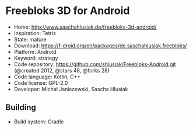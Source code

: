 # Freebloks 3D for Android

- Home: http://www.saschahlusiak.de/freebloks-3d-android/
- Inspiration: Tetris
- State: mature
- Download: https://f-droid.org/en/packages/de.saschahlusiak.freebloks/
- Platform: Android
- Keyword: strategy
- Code repository: https://github.com/shlusiak/Freebloks-Android.git (@created 2012, @stars 48, @forks 28)
- Code language: Kotlin, C++
- Code license: GPL-2.0
- Developer: Michał Janiszewski, Sascha Hlusiak

## Building

- Build system: Gradle
